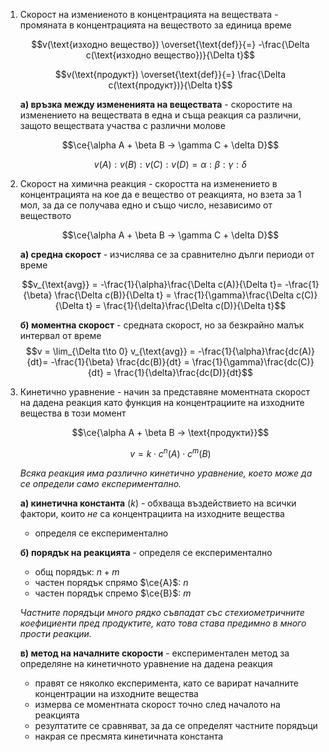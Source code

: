 1. Скорост на измениеното в концентрацията на веществата - промяната в концентрацията на веществото за единица време
	
	$$v(\text{изходно вещество}) \overset{\text{def}}{=} -\frac{\Delta c(\text{изходно вещество})}{\Delta t}$$
	
	$$v(\text{продукт}) \overset{\text{def}}{=} \frac{\Delta c(\text{продукт})}{\Delta t}$$
	
	**а) връзка между измененията на веществата** - скоростите на изменението на веществата в една и съща реакция са различни, защото веществата участва с различни молове
	
	$$\ce{\alpha A + \beta B -> \gamma C + \delta D}$$
	
	$$v(A) : v(B) : v(C) : v(D) = \alpha : \beta : \gamma : \delta$$

2. Скорост на химична реакция - скоростта на изменението в концентрацията на кое да е вещество от реакцията, но взета за 1 мол, за да се получава едно и също число, независимо от веществото 
	
	$$\ce{\alpha A + \beta B -> \gamma C + \delta D}$$
	
	**а) средна скорост** - изчислява се за сравнително дълги периоди от време
	
	$$v_{\text{avg}} = -\frac{1}{\alpha}\frac{\Delta c(A)}{\Delta t}= -\frac{1}{\beta} \frac{\Delta c(B)}{\Delta t} = \frac{1}{\gamma}\frac{\Delta c(C)}{\Delta t} = \frac{1}{\delta}\frac{\Delta c(D)}{\Delta t}$$
	
	**б) моментна скорост** - средната скорост, но за безкрайно малък интервал от време
	$$v = \lim_{\Delta t\to 0} v_{\text{avg}} = -\frac{1}{\alpha}\frac{dc(A)}{dt}= -\frac{1}{\beta} \frac{dc(B)}{dt} = \frac{1}{\gamma}\frac{dc(C)}{dt} = \frac{1}{\delta}\frac{dc(D)}{dt}$$

3. Кинетично уравнение - начин за представяне моментната скорост на дадена реакция като функция на концентрациите на изходните вещества в този момент
	
	$$\ce{\alpha A + \beta B -> \text{продукти}}$$
	
	$$v = k\cdot c^n(A) \cdot c^m(B)$$
	
	*Всяка реакция има различно кинетично уравнение, което може да се определи само експериментално.*
	
	**а) кинетична константа** ($k$) - обхваща въздействието на всички фактори, които *не* са концентрациита на изходните вещества
	- определя се експериментално
	
	**б) порядък на реакцията** - определя се експериментално
	- общ порядък: $n+m$
	- частен порядък спрямо $\ce{A}$: $n$
	- частен порядък спремо $\ce{B}$: $m$
	
	*Частните порядъци много рядко съвпадат със стехиометричните коефициенти пред продуктите, като това става предимно в много прости реакции.*
	
	**в) метод на началните скорости** - експериментален метод за определяне на кинетичното уравнение на дадена реакция
	- правят се няколко експеримента, като се варират началните концентрации на изходните вещества
	- измерва се моментната скорост точно след началото на реакцията
	- резултатите се сравняват, за да се определят частните порядъци
	- накрая се пресмята кинетичната константа